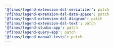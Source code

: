 ```yaml
---
'@finos/legend-extension-dsl-serializer': patch
'@finos/legend-extension-dsl-data-space': patch
'@finos/legend-extension-dsl-diagram': patch
'@finos/legend-extension-dsl-text': patch
'@finos/legend-studio-app': patch
'@finos/legend-query-app': patch
'@finos/legend-manual-tests': patch
---
```

